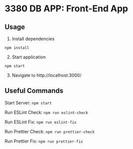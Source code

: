 # 3380 DB APP: Front-End App

## Usage

1. Install dependencies

```
npm install
```

2. Start application

```
npm start
```

3. Navigate to http://localhost:3000/

## Useful Commands

Start Server: `npm start`

Run ESLint Check: `npm run eslint-check`

Run ESLint Fix: `npm run eslint-fix`

Run Prettier Check: `npm run prettier-check`

Run Prettier Fix: `npm run prettier-fix`
